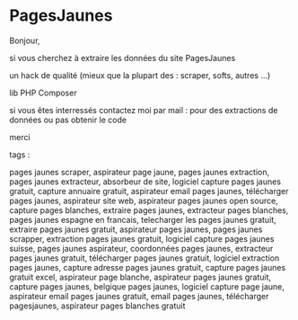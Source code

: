 # PagesJaunes
Bonjour,

si vous cherchez à extraire les données du site PagesJaunes

un hack de qualité (mieux que la plupart des : scraper, softs, autres ...)

lib PHP Composer

si vous êtes interressés contactez moi par mail :
pour des extractions de données
ou pas obtenir le code

merci

tags :

pages jaunes scraper, aspirateur page jaune, pages jaunes extraction, pages jaunes extracteur, absorbeur de site, logiciel capture pages jaunes gratuit, capture annuaire gratuit, aspirateur email pages jaunes, télécharger pages jaunes, aspirateur site web, aspirateur pages jaunes open source, capture pages blanches, extraire pages jaunes, extracteur pages blanches, pages jaunes espagne en francais, telecharger les pages jaunes gratuit, extraire pages jaunes gratuit, aspirateur pages jaunes, pages jaunes scrapper, extraction pages jaunes gratuit, logiciel capture pages jaunes suisse, pages jaunes aspirateur, coordonnées pages jaunes, extracteur pages jaunes gratuit, télécharger pages jaunes gratuit, logiciel extraction pages jaunes, capture adresse pages jaunes gratuit, capture pages jaunes gratuit excel, aspirateur page blanche, aspirateur pages jaunes gratuit, capture pages jaunes, belgique pages jaunes, logiciel capture page jaune, aspirateur email pages jaunes gratuit, email pages jaunes, télécharger pagesjaunes, aspirateur pages blanches gratuit
